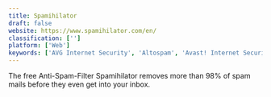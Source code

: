 ```yaml
---
title: Spamihilator
draft: false 
website: https://www.spamihilator.com/en/
classification: ['']
platform: ['Web']
keywords: ['AVG Internet Security', 'Altospam', 'Avast! Internet Security', 'Kaspersky Anti-Ransomware Tool for Business', 'Kaspersky Internet Security', 'MyHumans', 'Phone Validation Add-on', 'Postgrey', 'RansomBuster', 'SPAMfighter', 'Spam Reader', 'SpamBayes', 'Spamato', 'Spamfence.net']
---
```

The free Anti-Spam-Filter Spamihilator removes more than 98% of spam mails before they even get into your inbox.